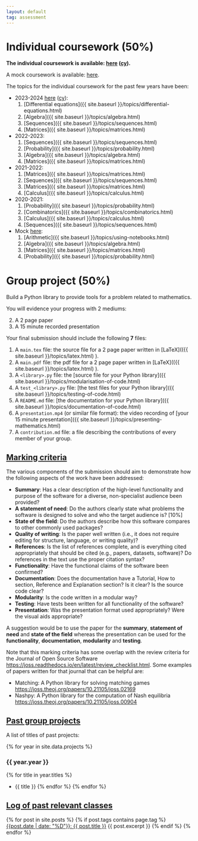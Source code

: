 ```yaml
---
layout: default
tag: assessment
---
```


# Individual coursework (50%)

**The individual coursework is available:
[here]({{site.baseurl}}/assets/assessment/2023-2024/assignment.ipynb) ([cy]({{site.baseurl}}/assets/assessment/2023-2024/cy/assignment.ipynb)).**

A mock coursework is available:
[here]({{site.baseurl}}/assets/assessment/mock/assignment.ipynb).

The topics for the individual coursework for the past few years have been:

- 2023-2024 [here]({{site.baseurl}}/assets/assessment/2023-2024/assignment.ipynb) ([cy]({{site.baseurl}}/assets/assessment/2023-2024/cy/assignment.ipynb)):
  1. [Differential equations]({{ site.baseurl }}/topics/differential-equations.html)
  2. [Algebra]({{ site.baseurl }}/topics/algebra.html)
  3. [Sequences]({{ site.baseurl }}/topics/sequences.html)
  4. [Matrices]({{ site.baseurl }}/topics/matrices.html)
- 2022-2023:
  1. [Sequences]({{ site.baseurl }}/topics/sequences.html)
  2. [Probability]({{ site.baseurl }}/topics/probability.html)
  3. [Algebra]({{ site.baseurl }}/topics/algebra.html)
  4. [Matrices]({{ site.baseurl }}/topics/matrices.html)
- 2021-2022:
  1. [Matrices]({{ site.baseurl }}/topics/matrices.html)
  2. [Sequences]({{ site.baseurl }}/topics/sequences.html)
  3. [Matrices]({{ site.baseurl }}/topics/matrices.html)
  4. [Calculus]({{ site.baseurl }}/topics/calculus.html)
- 2020-2021:
  1. [Probability]({{ site.baseurl }}/topics/probability.html)
  2. [Combinatorics]({{ site.baseurl }}/topics/combinatorics.html)
  3. [Calculus]({{ site.baseurl }}/topics/calculus.html)
  4. [Sequences]({{ site.baseurl }}/topics/sequences.html)
- Mock [here]({{site.baseurl}}/assets/assessment/mock/assignment.ipynb):
  1. [Arithmetic]({{ site.baseurl }}/topics/using-notebooks.html)
  2. [Algebra]({{ site.baseurl }}/topics/algebra.html)
  3. [Matrices]({{ site.baseurl }}/topics/matrices.html)
  4. [Probability]({{ site.baseurl }}/topics/probability.html)

# Group project (50%)

Build a Python library to provide tools for a problem related to mathematics.

You will evidence your progress with 2 mediums:

2. A 2 page paper
3. A 15 minute recorded presentation

Your final submission should include the following **7** files:

1. A `main.tex` file: the source file for a 2 page paper written in [LaTeX](({{ site.baseurl }}/topics/latex.html)
   ).
2. A `main.pdf` file: the pdf file for a 2 page paper written in [LaTeX](({{ site.baseurl }}/topics/latex.html)
   ).
3. A `<library>.py` file: the [source file for your Python library]({{ site.baseurl }}/topics/modularisation-of-code.html)
4. A `test_<library>.py` file: [the test files for your Python library]({{ site.baseurl }}/topics/testing-of-code.html)
5. A `README.md` file: [the documentation for your Python library]({{ site.baseurl }}/topics/documentation-of-code.html)
6. A `presentation.mp4` (or similar file format): the video recording of [your 15 minute presentation]({{ site.baseurl }}/topics/presenting-mathematics.html)
7. A `contribution.md` file: a file describing the contributions of every member of your group.

## [Marking criteria](#marking-criteria)

The various components of the submission should aim to demonstrate how the following
aspects of the work have been addressed:

- **Summary**: Has a clear description of the high-level functionality and
  purpose of the software for a diverse, non-specialist audience been
  provided?
- **A statement of need**: Do the authors clearly state what problems the
  software is designed to solve and who the target audience is? [10%]
- **State of the field**: Do the authors describe how this software compares
  to other commonly used packages?
- **Quality of writing**: Is the paper well written (i.e., it does not
  require editing for structure, language, or writing quality)?
- **References**: Is the list of references complete, and is everything
  cited appropriately that should be cited (e.g., papers, datasets,
  software)? Do references in the text use the proper citation syntax?
- **Functionality**: Have the functional claims of the software been
  confirmed?
- **Documentation**: Does the documentation have a Tutorial, How to section,
  Reference and Explanation section? Is it clear? Is the source code clear?
- **Modularity**: Is the code written in a modular way?
- **Testing**: Have tests been written for all functionality of the software?
- **Presentation**: Was the presentation format used appropriately? Were the
  visual aids appropriate?

A suggestion would be to use the paper for the **summary**, **statement of need** and **state
of the field** whereas the presentation can be used for the **functionality**, **documentation**, **modularity**
and **testing**.

Note that this marking criteria has some overlap with the review criteria
for the Journal of Open Source Software
<https://joss.readthedocs.io/en/latest/review_checklist.html>. Some examples
of papers written for that journal that can be helpful are:

- Matching: A Python library for solving matching games <https://joss.theoj.org/papers/10.21105/joss.02169>
- Nashpy: A Python library for the computation of Nash equilibria <https://joss.theoj.org/papers/10.21105/joss.00904>

## [Past group projects](#past-group-projects)

A list of titles of past projects:

{% for year in site.data.projects %}

### {{ year.year }}

{% for title in year.titles %}

- {{ title }}
  {% endfor %}
  {% endfor %}

## [Log of past relevant classes](#log-of-past-relevant-classes)

{% for post in site.posts %}
{% if post.tags contains page.tag %}
[{{post.date | date: "%D"}}: {{ post.title }}]({{site.baseurl}}{{post.url}})
{{ post.excerpt }}
{% endif %}
{% endfor %}
